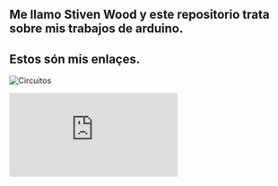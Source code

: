 ## Me llamo Stiven Wood y este repositorio trata sobre mis trabajos de arduino.


## Estos són mis enlaçes.

![Circuitos](https://github.com/St1v3n3223/Arduino/blob/main/Circuitos)


![Primera prueba](https://github.com/St1v3n3223/Arduino/blob/main/Primera%20prueba.md)



